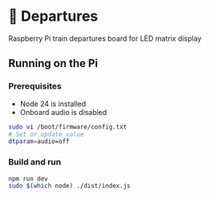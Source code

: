 # 🚉 Departures

Raspberry Pi train departures board for LED matrix display

## Running on the Pi

### Prerequisites

- Node 24 is installed
- Onboard audio is disabled

```bash
sudo vi /boot/firmware/config.txt
# Set or update value
dtparam=audio=off
```

### Build and run

```bash
npm run dev
sudo $(which node) ./dist/index.js
```

